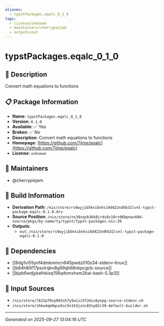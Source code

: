 ```yaml
---
aliases:
  - typstPackages.eqalc_0_1_0
tags:
  - license/unknown
  - maintainers/cherrypiejam
  - outputs/out
---
```


# typstPackages.eqalc_0_1_0

## 📝 Description

Convert math equations to functions

## 📋 Package Information

- **Name**: `typstPackages.eqalc_0_1_0`
- **Version**: `0.1.0`
- **Available**: ✅ Yes
- **Broken**: ✅ No
- **Description**: Convert math equations to functions
- **Homepage**: [https://github.com/7ijme/eqalc](https://github.com/7ijme/eqalc)
- **License**: `unknown`
## 👥 Maintainers

- @cherrypiejam


## 🔧 Build Information

- **Derivation Path**: `/nix/store/rs9wyjib5knibnhsi9d422ndhb31lvnl-typst-package-eqalc-0.1.0.drv`
- **Source Position**: `/nix/store/ns30sqxb36k8jrds8z18rv96bpnwc60d-source/pkgs/by-name/ty/typst/typst-packages.nix:39`
- **Outputs**:
  - `out`:  `/nix/store/rs9wyjib5knibnhsi9d422ndhb31lvnl-typst-package-eqalc-0.1.0`

## 🔗 Dependencies

- [[6dg1vi55ynf4dmkmmcn945pwdz010s34-stdenv-linux]]
- [[b84h80f17psxlrqbv8g69qh68nkpcgcb-source]]
- [[bjsb6wdjykafnkixq156qdvmxhsm2bai-bash-5.3p3]]

## 📁 Input Sources

- `/nix/store/l622p70vy8k5sh7y5wizi5f2mic6ynpg-source-stdenv.sh`
- `/nix/store/shkw4qm9qcw5sc5n1k5jznc83ny02r39-default-builder.sh`

---
*Generated on 2025-09-27 13:04:16 UTC*
